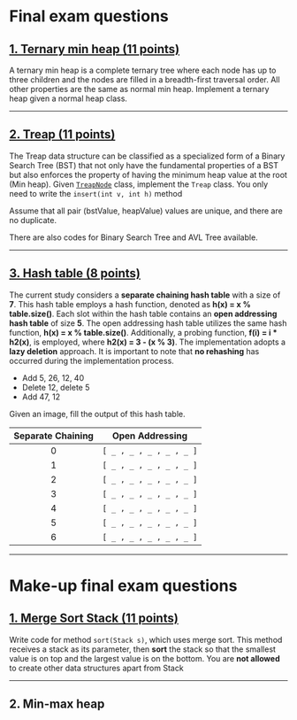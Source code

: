# Final exam questions

## [1. Ternary min heap (11 points)](final/Q1)

A ternary min heap is a complete ternary tree where each node has up to three children and the nodes are filled in a breadth-first traversal order. All other properties are the same as normal min heap. Implement a ternary heap given a normal heap class.

---

## [2. Treap (11 points)](final/Q2)

The Treap data structure can be classified as a specialized form of a Binary Search Tree (BST) that not only have the fundamental properties of a BST but also enforces the property of having the minimum heap value at the root (Min heap). Given [`TreapNode`](TreapNode.java) class, implement the `Treap` class. You only need to write the `insert(int v, int h)` method

Assume that all pair (bstValue, heapValue) values are unique, and there are no duplicate.

There are also codes for Binary Search Tree and AVL Tree available.

---

## [3. Hash table (8 points)](final/Q3)

The current study considers a **separate chaining hash table** with a size of **7**. This hash table employs a hash function, denoted as **h(x) = x % table.size()**. Each slot within the hash table contains an **open addressing hash table** of size **5**. The open addressing hash table utilizes the same hash function, **h(x) = x % table.size()**. Additionally, a probing function, **f(i) = i \* h2(x)**, is employed, where **h2(x) = 3 - (x % 3)**. The implementation adopts a **lazy deletion** approach. It is important to note that **no rehashing** has occurred during the implementation process.

- Add 5, 26, 12, 40
- Delete 12, delete 5
- Add 47, 12

Given an image, fill the output of this hash table.

| Separate Chaining |     Open Addressing     |
| :---------------: | :---------------------: |
|         0         | `[ _ , _ , _ , _ , _ ]` |
|         1         | `[ _ , _ , _ , _ , _ ]` |
|         2         | `[ _ , _ , _ , _ , _ ]` |
|         3         | `[ _ , _ , _ , _ , _ ]` |
|         4         | `[ _ , _ , _ , _ , _ ]` |
|         5         | `[ _ , _ , _ , _ , _ ]` |
|         6         | `[ _ , _ , _ , _ , _ ]` |

---

# Make-up final exam questions

## [1. Merge Sort Stack (11 points)](make-up/Q1)

Write code for method `sort(Stack s)`, which uses merge sort. This method receives a stack as its parameter, then **sort** the stack so that the smallest value is on top and the largest value is on the bottom. You are **not allowed** to create other data structures apart from Stack

---

## 2. Min-max heap
